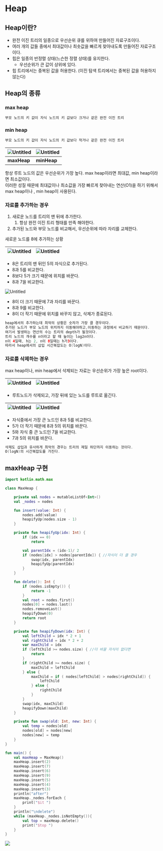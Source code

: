 # Heap

## Heap이란?

- 완전 이진 트리의 일종으로 우선순위 큐를 위하여 만들어진 자료구조이다.
- 여러 개의 값들 중에서 최대값이나 최솟값을 빠르게 찾아내도록 만들어진 자료구조이다.
- 힙은 일종의 반정렬 상태(느슨한 정렬 상태)를 유지한다.
    - 우선순위가 큰 값이 상위에 있다.
- 힙 트리에서는 중복된 값을 허용한다. (이진 탐색 트리에서는 중복된 값을 허용하지 않는다)

## Heap의 종류

### max heap

```kotlin
부모 노드의 키 값이 자식 노드의 키 값보다 크거나 같은 완전 이진 트리
```

### min heap

```kotlin
부모 노드의 키 값이 자식 노드의 키 값보다 작거나 같은 완전 이진 트리
```

![Untitled](https://file.notion.so/f/f/bea1f681-e907-4ad0-8d9e-c46aa582a35d/a2d8f38a-1e2a-4bc6-bede-27aea7be0ccc/Untitled.png?id=2a7f5c93-de41-4fd6-8b02-e09a9531e7b9&table=block&spaceId=bea1f681-e907-4ad0-8d9e-c46aa582a35d&expirationTimestamp=1709913600000&signature=yylBido32FJ74PXA_g5fqwJ5yjtDDQWKB0HTWiOhtlA&downloadName=Untitled.png)| ![Untitled](https://file.notion.so/f/f/bea1f681-e907-4ad0-8d9e-c46aa582a35d/9e6c805a-dafa-47e1-a025-dd6032ad038c/Untitled.png?id=c045e0ce-10c7-40f5-826d-0ecd8a347d15&table=block&spaceId=bea1f681-e907-4ad0-8d9e-c46aa582a35d&expirationTimestamp=1709913600000&signature=-DtUWsTfxWFizrVj0hm-jS9tBtCOxjuqhGb8Thtmekw&downloadName=Untitled.png) 
---|---------------------------------------------------------------------------------------------------------------------------------------------------------------------------------------------------------------------------------------------------------------------------------------------------------------------------------------------------|
**maxHeap**| **minHeap**                                                                                                                                                                                                                                                                                                                                           |


항상 루트 노드의 값은 우선순위가 가장 높다.
max heap이라면 최대값, min heap이라면 최소값이다.    
이러한 성질 때문에 최대값이나 최소값을 가장 빠르게 찾아내는 연산(O1)을 하기 위해서 max heap이나 , min heap이 사용된다.

### 자료를 추가하는 경우

1. 새로운 노드를 트리의 맨 뒤에 추가한다.
    1. 항상 완전 이진 트리 형태를 만족 해야한다.
2. 추가된 노드와 부모 노드를 비교해서, 우선순위에 따라 자리를 교체한다.

새로운 노드를 8에 추가하는 상황

![Untitled](https://file.notion.so/f/f/bea1f681-e907-4ad0-8d9e-c46aa582a35d/9ce9916e-e1e0-4f96-9471-c4ca34d74a1c/Untitled.png?id=9d7eeb36-50cb-4403-b840-039bf174dd40&table=block&spaceId=bea1f681-e907-4ad0-8d9e-c46aa582a35d&expirationTimestamp=1709913600000&signature=Saux7MYudGYfWlkFEOeQ-iHldeKVbQxSoNBIMaveqzc&downloadName=Untitled.png)|![Untitled](https://file.notion.so/f/f/bea1f681-e907-4ad0-8d9e-c46aa582a35d/e9a1abb0-6a6e-4715-b60c-96e76a0691e5/Untitled.png?id=9b80d97b-bfd1-4b6f-8b46-925bb12d186f&table=block&spaceId=bea1f681-e907-4ad0-8d9e-c46aa582a35d&expirationTimestamp=1709913600000&signature=wquGkpG4q94O8zP7d-jYla8n8tBT_UBuxDqD2fDOdvM&downloadName=Untitled.png)
---|---|
- 8은 트리의 맨 뒤인 5의 자식으로 추가된다.
- 8과 5를 비교한다.
- 8보다 5가 크기 때문에 위치를 바꾼다.
- 8과 7을 비교한다.

![Untitled](https://file.notion.so/f/f/bea1f681-e907-4ad0-8d9e-c46aa582a35d/752dccfa-d069-4428-8589-b2e07b99306d/Untitled.png?id=a984aa99-fa7f-476b-a796-cbe036e18eb2&table=block&spaceId=bea1f681-e907-4ad0-8d9e-c46aa582a35d&expirationTimestamp=1709913600000&signature=5-z34ec8FilPaIdvPSu5TZmhJYaZFQPLI6auHZvmcE0&downloadName=Untitled.png)

- 8이 더 크기 때문에 7과 자리를 바꾼다.
- 8과 9를 비교한다.
- 8이 더 작기 때문에 위치를 바꾸지 않고, 삭제가 종료된다.

```kotlin
heap에서의 추가하는데 최악의 상황은 숫자가 가장 클 경우이다.
추가된 노드가 부모 노드의 위치까지 이동해야하고,이동하는 과정에서 비교하기 때문이다. 
여기서 발생하는 연산의 수는 트리의 depth가 될것이다.
트리 노드의 개수를 n이라고 할 때 높이는 log2n이다.
n이 4일때, h는 2, n이 8일때는 h가3이다. 
따라서 heap에서의 삽입 시간복잡도는 O(logN)이다.
```

### 자료를 삭제하는 경우

max heap이나, min heap에서 삭제되는 자료는 우선순위가 가장 높은 root이다.

![Untitled](https://file.notion.so/f/f/bea1f681-e907-4ad0-8d9e-c46aa582a35d/87c20ad3-2d9d-4130-b119-807c955354e9/Untitled.png?id=07db1e5a-d626-440b-8d44-a46e070719ff&table=block&spaceId=bea1f681-e907-4ad0-8d9e-c46aa582a35d&expirationTimestamp=1709913600000&signature=a67T1jSUNv3Kh-1qPyUXcr3mng30Gy90-C_XzSd8yaI&downloadName=Untitled.png)|![Untitled](https://file.notion.so/f/f/bea1f681-e907-4ad0-8d9e-c46aa582a35d/366a1521-740c-4326-84a4-1a5ba06133b3/Untitled.png?id=8b55a4a4-2f15-4e83-8382-b95bf178eab3&table=block&spaceId=bea1f681-e907-4ad0-8d9e-c46aa582a35d&expirationTimestamp=1709913600000&signature=fWzbj8UR2evBsQT1jikCnxTjsdwLEht0RIOWVTdOu04&downloadName=Untitled.png)
---|---|

- 루트노드가 삭제되고, 가장 뒤에 있는 노드를 루트로 옮긴다.

![Untitled](https://file.notion.so/f/f/bea1f681-e907-4ad0-8d9e-c46aa582a35d/2ba88f4a-e2df-4713-b5c5-8b794c3a40bc/Untitled.png?id=c9dc43ea-db1a-4206-bf98-3eb7d711901e&table=block&spaceId=bea1f681-e907-4ad0-8d9e-c46aa582a35d&expirationTimestamp=1709913600000&signature=PAAYk7168gvYCi1SZLSTS3U1HK1f4CDgcgUFrCuMLcI&downloadName=Untitled.png)|![Untitled](https://file.notion.so/f/f/bea1f681-e907-4ad0-8d9e-c46aa582a35d/7eb1f4e3-9a08-456f-b358-d9d2ae2b4bd1/Untitled.png?id=52bb8db6-c31d-49ca-b33a-4b4502f7ab1c&table=block&spaceId=bea1f681-e907-4ad0-8d9e-c46aa582a35d&expirationTimestamp=1709913600000&signature=wkHrFJVwrj4U8Dwi3RE_fOvGSaWWKUTr7nQfDfJ5nBU&downloadName=Untitled.png)
---|---|

- 자식중에서 가장 큰 노드인 8과 5를 비교한다.
- 5가 더 작기 때문에 8과 5의 위치를 바꾼다.
- 5와 자식 중 큰 노드인 7을 비교한다.
- 7과 5의 위치를 바꾼다.

```kotlin
삭제도 삽입과 유사하게 최악의 경우는 트리의 제일 하단까지 이동하는 것이다.
O(logN)의 시간복잡도를 가진다.
```

## maxHeap 구현
```kotlin
import kotlin.math.max

class MaxHeap {

    private val nodes = mutableListOf<Int>()
    val _nodes = nodes

    fun insert(value: Int) {
        nodes.add(value)
        heapifyUp(nodes.size - 1)
    }

    private fun heapifyUp(idx: Int) {
        if (idx == 0)
            return

        val parentIdx = (idx-1)/ 2
        if (nodes[idx] > nodes[parentIdx]) { //자식이 더 클 경우
            swap(idx, parentIdx)
            heapifyUp(parentIdx)
        }
    }

    fun delete(): Int {
        if (nodes.isEmpty()) {
            return -1
        }
        val root = nodes.first()
        nodes[0] = nodes.last()
        nodes.removeLast()
        heapifyDown(0)
        return root
    }

    private fun heapifyDown(idx: Int) {
        val leftChild = idx * 2 + 1
        val rightChild = idx * 2 + 2
        var maxChild = idx
        if (leftChild >= nodes.size) { //더 바꿀 자식이 없다면
            return
        }
        if (rightChild >= nodes.size) {
            maxChild = leftChild
        } else {
            maxChild = if ( nodes[leftChild] > nodes[rightChild]) {
                leftChild
            } else {
                rightChild
            }
        }
        swap(idx, maxChild)
        heapifyDown(maxChild)
    }

    private fun swap(old: Int, new: Int) {
        val temp = nodes[old]
        nodes[old] = nodes[new]
        nodes[new] = temp
    }
}

fun main() {
    val maxHeap = MaxHeap()
    maxHeap.insert(2)
    maxHeap.insert(7)
    maxHeap.insert(6)
    maxHeap.insert(9)
    maxHeap.insert(5)
    maxHeap.insert(4)
    maxHeap.insert(3)
    println("after")
    maxHeap._nodes.forEach {
        print("$it ")
    }
    println("\ndelete")
    while (maxHeap._nodes.isNotEmpty()){
        val top = maxHeap.delete()
        print("$top ")
    }
}
```
![](https://file.notion.so/f/f/bea1f681-e907-4ad0-8d9e-c46aa582a35d/73d8222c-48ae-4d2c-a64c-734aa9756cd0/Untitled.png?id=bb5bfa94-30f3-44b0-896f-c270b897fc7d&table=block&spaceId=bea1f681-e907-4ad0-8d9e-c46aa582a35d&expirationTimestamp=1709913600000&signature=_x3y8ZJ3_cHSEEtXsK7TT5sHHnXtArMPTovY9lPnErw&downloadName=Untitled.png)